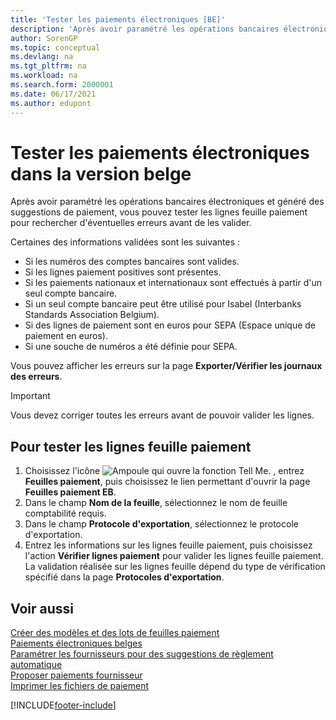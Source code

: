 ```yaml
---
title: 'Tester les paiements électroniques [BE]'
description: 'Après avoir paramétré les opérations bancaires électroniques et généré des suggestions de paiement, vous pouvez tester les lignes feuille paiement pour rechercher d''eventuelles erreurs avant de les valider.'
author: SorenGP
ms.topic: conceptual
ms.devlang: na
ms.tgt_pltfrm: na
ms.workload: na
ms.search.form: 2000001
ms.date: 06/17/2021
ms.author: edupont
---
```

# <a name="test-electronic-payments-in-the-belgian-version" />Tester les paiements électroniques dans la version belge

Après avoir paramétré les opérations bancaires électroniques et généré des suggestions de paiement, vous pouvez tester les lignes feuille paiement pour rechercher d'éventuelles erreurs avant de les valider.  

Certaines des informations validées sont les suivantes :  

- Si les numéros des comptes bancaires sont valides.  
- Si les lignes paiement positives sont présentes.  
- Si les paiements nationaux et internationaux sont effectués à partir d'un seul compte bancaire.  
- Si un seul compte bancaire peut être utilisé pour Isabel (Interbanks Standards Association Belgium).  
- Si des lignes de paiement sont en euros pour SEPA (Espace unique de paiement en euros).  
- Si une souche de numéros a été définie pour SEPA.  

Vous pouvez afficher les erreurs sur la page **Exporter/Vérifier les journaux des erreurs**.  

> [!IMPORTANT]  
> Vous devez corriger toutes les erreurs avant de pouvoir valider les lignes.  

## <a name="to-test-payment-journal-lines" />Pour tester les lignes feuille paiement

1. Choisissez l'icône ![Ampoule qui ouvre la fonction Tell Me.](../../media/ui-search/search_small.png "Dites-moi ce que vous voulez faire") , entrez **Feuilles paiement**, puis choisissez le lien permettant d'ouvrir la page **Feuilles paiement EB**.  
2. Dans le champ **Nom de la feuille**, sélectionnez le nom de feuille comptabilité requis.  
3. Dans le champ **Protocole d'exportation**, sélectionnez le protocole d'exportation.  
4. Entrez les informations sur les lignes feuille paiement, puis choisissez l'action **Vérifier lignes paiement** pour valider les lignes feuille paiement. La validation réalisée sur les lignes feuille dépend du type de vérification spécifié dans la page **Protocoles d'exportation**.  

## <a name="see-also" />Voir aussi

[Créer des modèles et des lots de feuilles paiement](how-to-create-payment-journal-templates-and-batches.md)  
[Paiements électroniques belges](belgian-electronic-payments.md)  
[Paramétrer les fournisseurs pour des suggestions de règlement automatique](how-to-set-up-vendors-for-automatic-payment-suggestions.md)  
[Proposer paiements fournisseur](../../payables-how-suggest-vendor-payments.md)  
[Imprimer les fichiers de paiement](how-to-print-payment-files.md)  

[!INCLUDE[footer-include](../../includes/footer-banner.md)]
